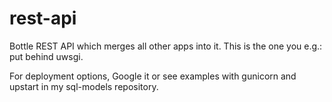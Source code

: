 rest-api
========

Bottle REST API which merges all other apps into it. This is the one you e.g.: put behind uwsgi.

For deployment options, Google it or see examples with gunicorn and upstart in my sql-models repository.
